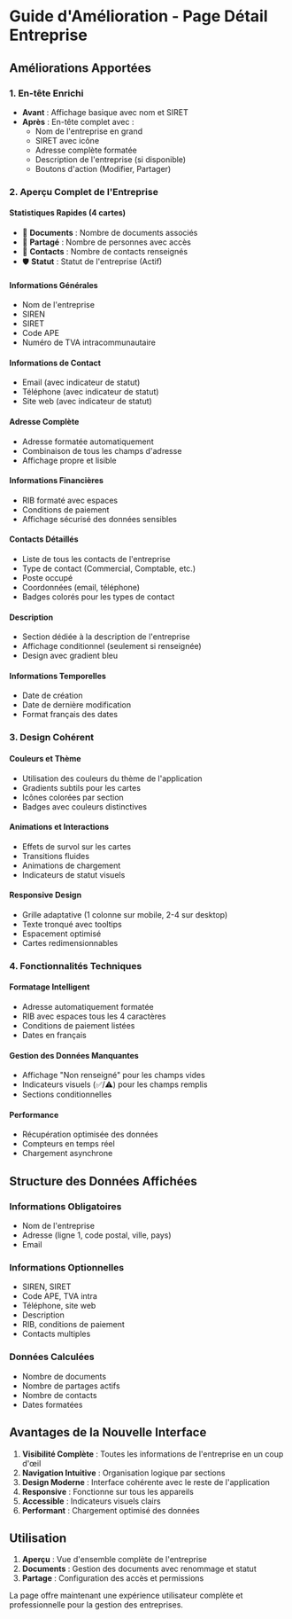 # Guide d'Amélioration - Page Détail Entreprise

## Améliorations Apportées

### 1. **En-tête Enrichi**
- **Avant** : Affichage basique avec nom et SIRET
- **Après** : En-tête complet avec :
  - Nom de l'entreprise en grand
  - SIRET avec icône
  - Adresse complète formatée
  - Description de l'entreprise (si disponible)
  - Boutons d'action (Modifier, Partager)

### 2. **Aperçu Complet de l'Entreprise**

#### **Statistiques Rapides (4 cartes)**
- 📄 **Documents** : Nombre de documents associés
- 👥 **Partagé** : Nombre de personnes avec accès
- 👤 **Contacts** : Nombre de contacts renseignés
- 🛡️ **Statut** : Statut de l'entreprise (Actif)

#### **Informations Générales**
- Nom de l'entreprise
- SIREN
- SIRET
- Code APE
- Numéro de TVA intracommunautaire

#### **Informations de Contact**
- Email (avec indicateur de statut)
- Téléphone (avec indicateur de statut)
- Site web (avec indicateur de statut)

#### **Adresse Complète**
- Adresse formatée automatiquement
- Combinaison de tous les champs d'adresse
- Affichage propre et lisible

#### **Informations Financières**
- RIB formaté avec espaces
- Conditions de paiement
- Affichage sécurisé des données sensibles

#### **Contacts Détaillés**
- Liste de tous les contacts de l'entreprise
- Type de contact (Commercial, Comptable, etc.)
- Poste occupé
- Coordonnées (email, téléphone)
- Badges colorés pour les types de contact

#### **Description**
- Section dédiée à la description de l'entreprise
- Affichage conditionnel (seulement si renseignée)
- Design avec gradient bleu

#### **Informations Temporelles**
- Date de création
- Date de dernière modification
- Format français des dates

### 3. **Design Cohérent**

#### **Couleurs et Thème**
- Utilisation des couleurs du thème de l'application
- Gradients subtils pour les cartes
- Icônes colorées par section
- Badges avec couleurs distinctives

#### **Animations et Interactions**
- Effets de survol sur les cartes
- Transitions fluides
- Animations de chargement
- Indicateurs de statut visuels

#### **Responsive Design**
- Grille adaptative (1 colonne sur mobile, 2-4 sur desktop)
- Texte tronqué avec tooltips
- Espacement optimisé
- Cartes redimensionnables

### 4. **Fonctionnalités Techniques**

#### **Formatage Intelligent**
- Adresse automatiquement formatée
- RIB avec espaces tous les 4 caractères
- Conditions de paiement listées
- Dates en français

#### **Gestion des Données Manquantes**
- Affichage "Non renseigné" pour les champs vides
- Indicateurs visuels (✅/⚠️) pour les champs remplis
- Sections conditionnelles

#### **Performance**
- Récupération optimisée des données
- Compteurs en temps réel
- Chargement asynchrone

## Structure des Données Affichées

### **Informations Obligatoires**
- Nom de l'entreprise
- Adresse (ligne 1, code postal, ville, pays)
- Email

### **Informations Optionnelles**
- SIREN, SIRET
- Code APE, TVA intra
- Téléphone, site web
- Description
- RIB, conditions de paiement
- Contacts multiples

### **Données Calculées**
- Nombre de documents
- Nombre de partages actifs
- Nombre de contacts
- Dates formatées

## Avantages de la Nouvelle Interface

1. **Visibilité Complète** : Toutes les informations de l'entreprise en un coup d'œil
2. **Navigation Intuitive** : Organisation logique par sections
3. **Design Moderne** : Interface cohérente avec le reste de l'application
4. **Responsive** : Fonctionne sur tous les appareils
5. **Accessible** : Indicateurs visuels clairs
6. **Performant** : Chargement optimisé des données

## Utilisation

1. **Aperçu** : Vue d'ensemble complète de l'entreprise
2. **Documents** : Gestion des documents avec renommage et statut
3. **Partage** : Configuration des accès et permissions

La page offre maintenant une expérience utilisateur complète et professionnelle pour la gestion des entreprises. 